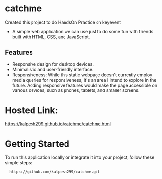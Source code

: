 # catchme

Created this project to do HandsOn Practice on keyevent


* A simple web application we can use just to do some fun with friends built with HTML, CSS, and JavaScript.

## Features

- Responsive design for desktop devices.
- Minimalistic and user-friendly interface.
- Responsiveness: While this static webpage doesn't currently employ media queries for responsiveness, it's an area I intend to explore in the future. Adding responsive features would make the page accessible on various devices, such as phones, tablets, and smaller screens.

# Hosted Link:
https://kalpesh299.github.io/catchme/catchme.html

# Getting Started

To run this application locally or integrate it into your project, follow these simple steps:
 ```bash
   https://github.com/kalpesh299/catchme.git


